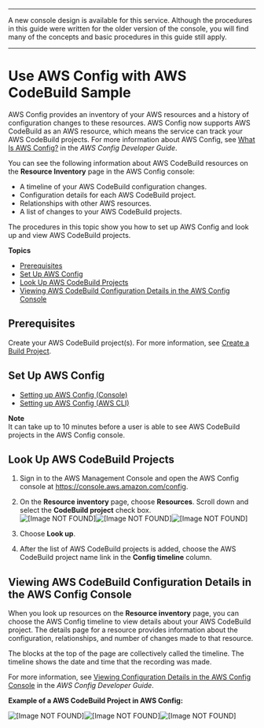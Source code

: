 --------

A new console design is available for this service\. Although the procedures in this guide were written for the older version of the console, you will find many of the concepts and basic procedures in this guide still apply\.

--------

# Use AWS Config with AWS CodeBuild Sample<a name="how-to-integrate-config"></a>

AWS Config provides an inventory of your AWS resources and a history of configuration changes to these resources\. AWS Config now supports AWS CodeBuild as an AWS resource, which means the service can track your AWS CodeBuild projects\. For more information about AWS Config, see [What Is AWS Config?](https://docs.aws.amazon.com/config/latest/developerguide/WhatIsConfig.html) in the *AWS Config Developer Guide*\.

You can see the following information about AWS CodeBuild resources on the **Resource Inventory** page in the AWS Config console:
+ A timeline of your AWS CodeBuild configuration changes\.
+ Configuration details for each AWS CodeBuild project\.
+ Relationships with other AWS resources\.
+ A list of changes to your AWS CodeBuild projects\.

The procedures in this topic show you how to set up AWS Config and look up and view AWS CodeBuild projects\.

**Topics**
+ [Prerequisites](#how-to-create-a-build-project)
+ [Set Up AWS Config](#setup-config)
+ [Look Up AWS CodeBuild Projects](#lookup-projects)
+ [Viewing AWS CodeBuild Configuration Details in the AWS Config Console](#viewing-config-details)

## Prerequisites<a name="how-to-create-a-build-project"></a>

Create your AWS CodeBuild project\(s\)\. For more information, see [Create a Build Project](create-project.md)\.

## Set Up AWS Config<a name="setup-config"></a>
+ [Setting up AWS Config \(Console\)](https://docs.aws.amazon.com/config/latest/developerguide/gs-console.html)
+ [Setting up AWS Config \(AWS CLI\)](https://docs.aws.amazon.com/config/latest/developerguide/gs-cli.html)

**Note**  
It can take up to 10 minutes before a user is able to see AWS CodeBuild projects in the AWS Config console\.

## Look Up AWS CodeBuild Projects<a name="lookup-projects"></a>

1. Sign in to the AWS Management Console and open the AWS Config console at [https://console\.aws\.amazon\.com/config](https://console.aws.amazon.com/config)\. 

1. On the **Resource inventory** page, choose **Resources**\. Scroll down and select the **CodeBuild project** check box\.  
![\[Image NOT FOUND\]](http://docs.aws.amazon.com/codebuild/latest/userguide/images/config-select-project.png)![\[Image NOT FOUND\]](http://docs.aws.amazon.com/codebuild/latest/userguide/)![\[Image NOT FOUND\]](http://docs.aws.amazon.com/codebuild/latest/userguide/)

1. Choose **Look up**\.

1. After the list of AWS CodeBuild projects is added, choose the AWS CodeBuild project name link in the **Config timeline** column\.

## Viewing AWS CodeBuild Configuration Details in the AWS Config Console<a name="viewing-config-details"></a>

When you look up resources on the **Resource inventory** page, you can choose the AWS Config timeline to view details about your AWS CodeBuild project\. The details page for a resource provides information about the configuration, relationships, and number of changes made to that resource\. 

The blocks at the top of the page are collectively called the timeline\. The timeline shows the date and time that the recording was made\.

For more information, see [Viewing Configuration Details in the AWS Config Console](https://docs.aws.amazon.com/config/latest/developerguide/view-manage-resource-console.html) in the *AWS Config Developer Guide*\.

**Example of a AWS CodeBuild Project in AWS Config:**

![\[Image NOT FOUND\]](http://docs.aws.amazon.com/codebuild/latest/userguide/images/config-resources.png)![\[Image NOT FOUND\]](http://docs.aws.amazon.com/codebuild/latest/userguide/)![\[Image NOT FOUND\]](http://docs.aws.amazon.com/codebuild/latest/userguide/)